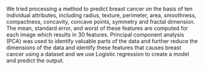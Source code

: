 We tried processing a method to predict breast cancer on the basis of ten individual attributes, including radius, texture,  perimeter, area, smoothness, compactness, concavity, concave points, symmetry and fractal dimension. The mean, standard error, and worst of these features are computed for each image which results in 30 features.
Principal component analysis (PCA) was used to identify valuable parts of the data and further reduce the dimensions of the data and identify these features that causes breast cancer using a dataset and we use Logistic regression to create a model and predict the output.
